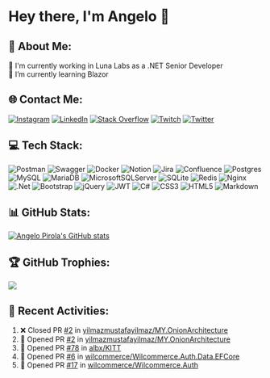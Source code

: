 # Hey there, I'm Angelo 👋


## 💫 About Me:
🔭 I'm currently working in Luna Labs as a .NET Senior Developer<br>
🌱 I’m currently learning Blazor


## 🌐 Contact Me:
<!--[![Discord](https://img.shields.io/badge/Discord-%237289DA.svg?logo=discord&logoColor=white)](htttps://discord.gg/8tdDbBfUgR) -->
[![Instagram](https://img.shields.io/badge/Instagram-%23E4405F.svg?logo=Instagram&logoColor=white)](https://instagram.com/angeloit87) 
[![LinkedIn](https://img.shields.io/badge/LinkedIn-%230077B5.svg?logo=linkedin&logoColor=white)](https://linkedin.com/in/pirolaangelo) 
[![Stack Overflow](https://img.shields.io/badge/-Stackoverflow-FE7A16?logo=stack-overflow&logoColor=white)](https://stackoverflow.com/users/19978480) 
[![Twitch](https://img.shields.io/badge/Twitch-%239146FF.svg?logo=Twitch&logoColor=white)](https://twitch.tv/angeloit87) 
[![Twitter](https://img.shields.io/badge/Twitter-%231DA1F2.svg?logo=Twitter&logoColor=white)](https://twitter.com/angeloit87) 


## 💻 Tech Stack:
![Postman](https://img.shields.io/badge/Postman-FF6C37?style=for-the-badge&logo=postman&logoColor=white) 
![Swagger](https://img.shields.io/badge/-Swagger-%23Clojure?style=for-the-badge&logo=swagger&logoColor=white) 
![Docker](https://img.shields.io/badge/docker-%230db7ed.svg?style=for-the-badge&logo=docker&logoColor=white) 
![Notion](https://img.shields.io/badge/Notion-%23000000.svg?style=for-the-badge&logo=notion&logoColor=white) 
![Jira](https://img.shields.io/badge/jira-%230A0FFF.svg?style=for-the-badge&logo=jira&logoColor=white) 
![Confluence](https://img.shields.io/badge/confluence-%23172BF4.svg?style=for-the-badge&logo=confluence&logoColor=white) 
![Postgres](https://img.shields.io/badge/postgres-%23316192.svg?style=for-the-badge&logo=postgresql&logoColor=white) 
![MySQL](https://img.shields.io/badge/mysql-%2300f.svg?style=for-the-badge&logo=mysql&logoColor=white) 
![MariaDB](https://img.shields.io/badge/MariaDB-003545?style=for-the-badge&logo=mariadb&logoColor=white) 
![MicrosoftSQLServer](https://img.shields.io/badge/Microsoft%20SQL%20Sever-CC2927?style=for-the-badge&logo=microsoft%20sql%20server&logoColor=white) 
![SQLite](https://img.shields.io/badge/sqlite-%2307405e.svg?style=for-the-badge&logo=sqlite&logoColor=white) 
![Redis](https://img.shields.io/badge/redis-%23DD0031.svg?style=for-the-badge&logo=redis&logoColor=white) 
![Nginx](https://img.shields.io/badge/nginx-%23009639.svg?style=for-the-badge&logo=nginx&logoColor=white) 
![.Net](https://img.shields.io/badge/.NET-5C2D91?style=for-the-badge&logo=.net&logoColor=white) 
![Bootstrap](https://img.shields.io/badge/bootstrap-%23563D7C.svg?style=for-the-badge&logo=bootstrap&logoColor=white) 
![jQuery](https://img.shields.io/badge/jquery-%230769AD.svg?style=for-the-badge&logo=jquery&logoColor=white) 
![JWT](https://img.shields.io/badge/JWT-black?style=for-the-badge&logo=JSON%20web%20tokens) 
![C#](https://img.shields.io/badge/c%23-%23239120.svg?style=for-the-badge&logo=c-sharp&logoColor=white) 
![CSS3](https://img.shields.io/badge/css3-%231572B6.svg?style=for-the-badge&logo=css3&logoColor=white) 
![HTML5](https://img.shields.io/badge/html5-%23E34F26.svg?style=for-the-badge&logo=html5&logoColor=white) 
![Markdown](https://img.shields.io/badge/markdown-%23000000.svg?style=for-the-badge&logo=markdown&logoColor=white) 
<!--
![AWS](https://img.shields.io/badge/AWS-%23FF9900.svg?style=for-the-badge&logo=amazon-aws&logoColor=white) 
![Azure](https://img.shields.io/badge/azure-%230072C6.svg?style=for-the-badge&logo=azure-devops&logoColor=white) 
![Google Cloud](https://img.shields.io/badge/Google%20Cloud-%234285F4.svg?style=for-the-badge&logo=google-cloud&logoColor=white) 
![Trello](https://img.shields.io/badge/Trello-%23026AA7.svg?style=for-the-badge&logo=Trello&logoColor=white) 
![JavaScript](https://img.shields.io/badge/javascript-%23323330.svg?style=for-the-badge&logo=javascript&logoColor=%23F7DF1E) 
![Adobe Dreamweaver](https://img.shields.io/badge/Adobe%20Dreamweaver-FF61F6.svg?style=for-the-badge&logo=Adobe%20Dreamweaver&logoColor=white) 
![NPM](https://img.shields.io/badge/NPM-%23000000.svg?style=for-the-badge&logo=npm&logoColor=white) 
![Angular](https://img.shields.io/badge/angular-%23DD0031.svg?style=for-the-badge&logo=angular&logoColor=white) 
![React](https://img.shields.io/badge/react-%2320232a.svg?style=for-the-badge&logo=react&logoColor=%2361DAFB) 
![Vercel](https://img.shields.io/badge/vercel-%23000000.svg?style=for-the-badge&logo=vercel&logoColor=white) 
![Netlify](https://img.shields.io/badge/netlify-%23000000.svg?style=for-the-badge&logo=netlify&logoColor=#00C7B7) 
![TypeScript](https://img.shields.io/badge/typescript-%23007ACC.svg?style=for-the-badge&logo=typescript&logoColor=white) 
![GraphQL](https://img.shields.io/badge/-GraphQL-E10098?style=for-the-badge&logo=graphql&logoColor=white) 
![Next JS](https://img.shields.io/badge/Next-black?style=for-the-badge&logo=next.js&logoColor=white) 
![NuxtJS](https://img.shields.io/badge/Nuxt-black?style=for-the-badge&logo=nuxt.js&logoColor=white)
![MongoDB](https://img.shields.io/badge/MongoDB-%234ea94b.svg?style=for-the-badge&logo=mongodb&logoColor=white) 
![AmazonDynamoDB](https://img.shields.io/badge/Amazon%20DynamoDB-4053D6?style=for-the-badge&logo=Amazon%20DynamoDB&logoColor=white) 
![Apache](https://img.shields.io/badge/apache-%23D42029.svg?style=for-the-badge&logo=apache&logoColor=white) 
-->


## 📊 GitHub Stats:
[![Angelo Pirola's GitHub stats](https://github-readme-stats.vercel.app/api?username=angelodotnet&show_icons=true)](https://github.com/anuraghazra/github-readme-stats)


## 🏆 GitHub Trophies:
![](https://github-profile-trophy.vercel.app/?username=angelodotnet&theme=juicyfresh&no-frame=true&no-bg=false&margin-w=4)


## 🧭 Recent Activities:
<!--START_SECTION:activity-->
1. ❌ Closed PR [#2](https://github.com/yilmazmustafayilmaz/MY.OnionArchitecture/pull/2) in [yilmazmustafayilmaz/MY.OnionArchitecture](https://github.com/yilmazmustafayilmaz/MY.OnionArchitecture)
2. 💪 Opened PR [#2](https://github.com/yilmazmustafayilmaz/MY.OnionArchitecture/pull/2) in [yilmazmustafayilmaz/MY.OnionArchitecture](https://github.com/yilmazmustafayilmaz/MY.OnionArchitecture)
3. 💪 Opened PR [#78](https://github.com/albx/KITT/pull/78) in [albx/KITT](https://github.com/albx/KITT)
4. 💪 Opened PR [#6](https://github.com/wilcommerce/Wilcommerce.Auth.Data.EFCore/pull/6) in [wilcommerce/Wilcommerce.Auth.Data.EFCore](https://github.com/wilcommerce/Wilcommerce.Auth.Data.EFCore)
5. 💪 Opened PR [#17](https://github.com/wilcommerce/Wilcommerce.Auth/pull/17) in [wilcommerce/Wilcommerce.Auth](https://github.com/wilcommerce/Wilcommerce.Auth)
<!--END_SECTION:activity-->
